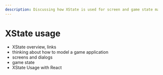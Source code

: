 ```yaml
---
description: Discussing how XState is used for screen and game state management.
---
```


# XState usage

* XState overview, links
* thinking about how to model a game application
* screens and dialogs
* game state
* XState Usage with React 

